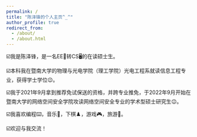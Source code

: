 ```yaml
---
permalink: /
title: "陈泽锋的个人主页^_^"
author_profile: true
redirect_from: 
  - /about/
  - /about.html
---
```



☑️我是陈泽锋，是一名EE🔌转CS🖥️的在读硕士生。

☑️本科我在暨南大学的物理与光电学院（理工学院）光电工程系就读信息工程专业，获得学士学位😉。

☑️我于2021年9月拿到推荐免试保送的资格，并跨专业推免，于2022年9月开始在暨南大学的网络空间安全学院攻读网络空间安全专业的学术型硕士研究生😉。

☑️我喜欢编程⌨️，音乐🎵，下棋♟️，游戏🎮，旅游🛬。

☑️欢迎与我交流！
